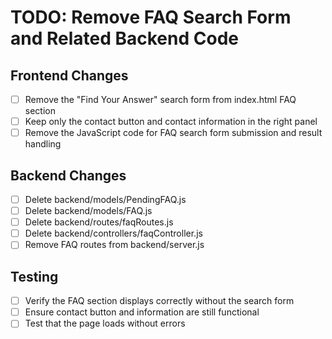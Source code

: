 # TODO: Remove FAQ Search Form and Related Backend Code

## Frontend Changes
- [ ] Remove the "Find Your Answer" search form from index.html FAQ section
- [ ] Keep only the contact button and contact information in the right panel
- [ ] Remove the JavaScript code for FAQ search form submission and result handling

## Backend Changes
- [ ] Delete backend/models/PendingFAQ.js
- [ ] Delete backend/models/FAQ.js
- [ ] Delete backend/routes/faqRoutes.js
- [ ] Delete backend/controllers/faqController.js
- [ ] Remove FAQ routes from backend/server.js

## Testing
- [ ] Verify the FAQ section displays correctly without the search form
- [ ] Ensure contact button and information are still functional
- [ ] Test that the page loads without errors
